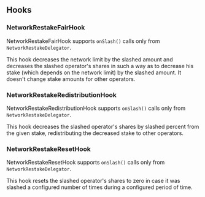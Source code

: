 ## Hooks

### NetworkRestakeFairHook

NetworkRestakeFairHook supports `onSlash()` calls only from `NetworkRestakeDelegator`.

This hook decreases the network limit by the slashed amount and decreases the slashed operator's shares in such a way as to decrease his stake (which depends on the network limit) by the slashed amount. It doesn't change stake amounts for other operators.

### NetworkRestakeRedistributionHook

NetworkRestakeRedistributionHook supports `onSlash()` calls only from `NetworkRestakeDelegator`.

This hook decreases the slashed operator's shares by slashed percent from the given stake, redistributing the decreased stake to other operators.

### NetworkRestakeResetHook

NetworkRestakeResetHook supports `onSlash()` calls only from `NetworkRestakeDelegator`.

This hook resets the slashed operator's shares to zero in case it was slashed a configured number of times during a configured period of time.
